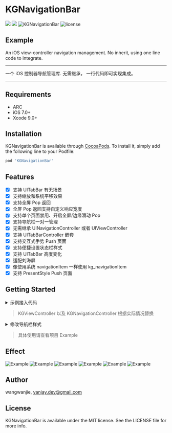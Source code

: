 # KGNavigationBar

![](https://img.shields.io/cocoapods/p/KGNavigationBar.svg?style=flat)
![](https://img.shields.io/badge/language-objectivec-blue.svg)
![KGNavigationBar](https://img.shields.io/cocoapods/v/KGNavigationBar.svg?style=flat)
![license](https://img.shields.io/github/license/mashape/apistatus.svg)

## Example

An iOS view-controller navigation management. No inherit, using one line code to integrate.

---

一个 iOS 控制器导航管理库. 无需继承， 一行代码即可实现集成。

---


## Requirements

* ARC
* iOS 7.0+
* Xcode 9.0+

## Installation

KGNavigationBar is available through [CocoaPods](https://cocoapods.org). To install
it, simply add the following line to your Podfile:

```ruby
pod 'KGNavigationBar'
```

## Features

- [x] 支持 UITabBar 有无场景
- [x] 支持缩放和系统平移效果
- [x] 支持全屏 Pop 返回
- [x] 全屏 Pop 返回支持自定义响应宽度
- [x] 支持单个页面禁用、开启全屏/边缘滑动 Pop
- [x] 支持导航栏一对一管理
- [x] 无需继承 UINavigationController 或者 UIViewController
- [x] 支持 UITabBarController 嵌套
- [x] 支持交互式手势 Push 页面
- [x] 支持便捷设置状态栏样式
- [x] 支持 UITabBar 高度变化
- [x] 适配刘海屏
- [x] 像使用系统 navigationItem 一样使用 kg_navigationItem
- [x] 支持 PresentStyle Push 页面

## Getting Started

<details><summary>示例接入代码</summary>

```ObjC
#import <KGNavigationBar/KGNavigationBar.h>

- (BOOL)application:(UIApplication *)application didFinishLaunchingWithOptions:(NSDictionary *)launchOptions {
    
    // 非必要
    [KGNavConfigure() updateConfigure:^(KGNavigationBarConfigure *_Nonnull configure) {
        UIImage *image = [UIImage imageNamed:@"icon_back_black"];
        configure.backButtonImage = image;
        configure.backgroundColor = [[UIColor redColor] colorWithAlphaComponent:0.5];
        configure.titleColor = [UIColor whiteColor];
        configure.titleFont = [UIFont systemFontOfSize:17 weight:UIFontWeightBold];
    }];

    self.window = [[UIWindow alloc] initWithFrame:[UIScreen mainScreen].bounds];

    KGViewController *vc = [[KGViewController alloc] init];
    UINavigationController *navc = [KGNavigationController rootVC:vc transitionRatio:0.92];

    self.window.rootViewController = navc;
    [self.window makeKeyAndVisible];
    return YES;
}
```
</details>

> KGViewController 以及 KGNavigationController 根据实际情况替换


<details><summary>修改导航栏样式</summary>

```ObjC
self.kg_statusBarStyle = UIStatusBarStyleDefault;

self.kg_navigationBar.hidden = true;
self.kg_navLineHidden = true;
self.kg_navTitleColor = [UIColor blackColor];
self.kg_navigationItem.leftBarButtonItem = leftBarBtnItem;
self.kg_navigationItem.title = @"标题";
self.kg_navBackgroundColor = [UIColor blueColor];
self.kg_interactivePopDisabled = true;
self.kg_fullScreenPopDisabled = true;
```

</details>

> 具体使用请查看项目 Example


## Effect
![Example](Snapshot/example.png)
![Example](Snapshot/1.gif)
![Example](Snapshot/2.gif)
![Example](Snapshot/3.gif)
![Example](Snapshot/4.gif)
![Example](Snapshot/5.gif)


## Author

wangwanjie, vanjay.dev@gmail.com

## License

KGNavigationBar is available under the MIT license. See the LICENSE file for more info.
